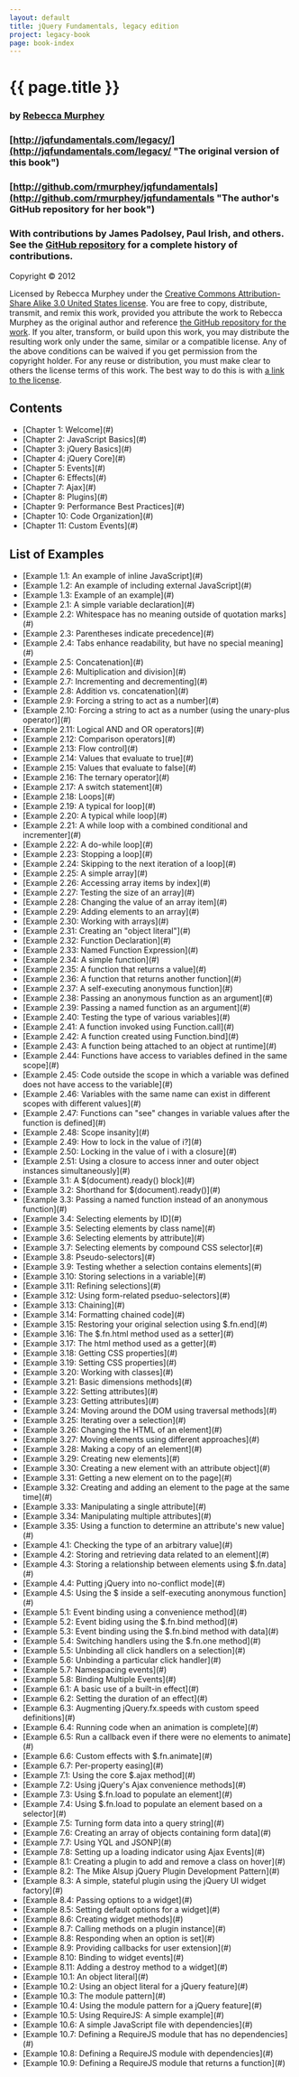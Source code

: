 ```yaml
---
layout: default
title: jQuery Fundamentals, legacy edition
project: legacy-book
page: book-index
---
```


# {{ page.title }}

### by [Rebecca Murphey](http://rmurphey.com/ "The author's website")

### [http://jqfundamentals.com/legacy/](http://jqfundamentals.com/legacy/ "The original version of this book")

### [http://github.com/rmurphey/jqfundamentals](http://github.com/rmurphey/jqfundamentals "The author's GitHub repository for her book")

### With contributions by James Padolsey, Paul Irish, and others. See the [GitHub repository](http://github.com/rmurphey/jqfundamentals) for a complete history of contributions.

Copyright © 2012

Licensed by Rebecca Murphey under the [Creative Commons Attribution-Share Alike 3.0 United States license](http://creativecommons.org/licenses/by-sa/3.0/us/). You are free to copy, distribute, transmit, and remix this work, provided you attribute the work to Rebecca Murphey as the original author and reference [the GitHub repository for the work](http://github.com/rmurphey/jqfundamentals). If you alter, transform, or build upon this work, you may distribute the resulting work only under the same, similar or a compatible license. Any of the above conditions can be waived if you get permission from the copyright holder. For any reuse or distribution, you must make clear to others the license terms of this work. The best way to do this is with [a link to the license](http://creativecommons.org/licenses/by-sa/3.0/us/).

## Contents

<ul id="contents-list">
  <li>[Chapter 1: Welcome](#)</li>
  <li>[Chapter 2: JavaScript Basics](#)</li>
  <li>[Chapter 3: jQuery Basics](#)</li>
  <li>[Chapter 4: jQuery Core](#)</li>
  <li>[Chapter 5: Events](#)</li>
  <li>[Chapter 6: Effects](#)</li>
  <li>[Chapter 7: Ajax](#)</li>
  <li>[Chapter 8: Plugins](#)</li>
  <li>[Chapter 9: Performance Best Practices](#)</li>
  <li>[Chapter 10: Code Organization](#)</li>
  <li>[Chapter 11: Custom Events](#)</li>
</ul>

## List of Examples

<ul id="examples-list">
  <li>[Example 1.1: An example of inline JavaScript](#)</li>
  <li>[Example 1.2: An example of including external JavaScript](#)</li>
  <li>[Example 1.3: Example of an example](#)</li>
  <li>[Example 2.1: A simple variable declaration](#)</li>
  <li>[Example 2.2: Whitespace has no meaning outside of quotation marks](#)</li>
  <li>[Example 2.3: Parentheses indicate precedence](#)</li>
  <li>[Example 2.4: Tabs enhance readability, but have no special meaning](#)</li>
  <li>[Example 2.5: Concatenation](#)</li>
  <li>[Example 2.6: Multiplication and division](#)</li>
  <li>[Example 2.7: Incrementing and decrementing](#)</li>
  <li>[Example 2.8: Addition vs. concatenation](#)</li>
  <li>[Example 2.9: Forcing a string to act as a number](#)</li>
  <li>[Example 2.10: Forcing a string to act as a number (using the unary-plus operator)](#)</li>
  <li>[Example 2.11: Logical AND and OR operators](#)</li>
  <li>[Example 2.12: Comparison operators](#)</li>
  <li>[Example 2.13: Flow control](#)</li>
  <li>[Example 2.14: Values that evaluate to true](#)</li>
  <li>[Example 2.15: Values that evaluate to false](#)</li>
  <li>[Example 2.16: The ternary operator](#)</li>
  <li>[Example 2.17: A switch statement](#)</li>
  <li>[Example 2.18: Loops](#)</li>
  <li>[Example 2.19: A typical for loop](#)</li>
  <li>[Example 2.20: A typical while loop](#)</li>
  <li>[Example 2.21: A while loop with a combined conditional and incrementer](#)</li>
  <li>[Example 2.22: A do-while loop](#)</li>
  <li>[Example 2.23: Stopping a loop](#)</li>
  <li>[Example 2.24: Skipping to the next iteration of a loop](#)</li>
  <li>[Example 2.25: A simple array](#)</li>
  <li>[Example 2.26: Accessing array items by index](#)</li>
  <li>[Example 2.27: Testing the size of an array](#)</li>
  <li>[Example 2.28: Changing the value of an array item](#)</li>
  <li>[Example 2.29: Adding elements to an array](#)</li>
  <li>[Example 2.30: Working with arrays](#)</li>
  <li>[Example 2.31: Creating an "object literal"](#)</li>
  <li>[Example 2.32: Function Declaration](#)</li>
  <li>[Example 2.33: Named Function Expression](#)</li>
  <li>[Example 2.34: A simple function](#)</li>
  <li>[Example 2.35: A function that returns a value](#)</li>
  <li>[Example 2.36: A function that returns another function](#)</li>
  <li>[Example 2.37: A self-executing anonymous function](#)</li>
  <li>[Example 2.38: Passing an anonymous function as an argument](#)</li>
  <li>[Example 2.39: Passing a named function as an argument](#)</li>
  <li>[Example 2.40: Testing the type of various variables](#)</li>
  <li>[Example 2.41: A function invoked using Function.call](#)</li>
  <li>[Example 2.42: A function created using Function.bind](#)</li>
  <li>[Example 2.43: A function being attached to an object at runtime](#)</li>
  <li>[Example 2.44: Functions have access to variables defined in the same scope](#)</li>
  <li>[Example 2.45: Code outside the scope in which a variable was defined does not have access to the variable](#)</li>
  <li>[Example 2.46: Variables with the same name can exist in different scopes with different values](#)</li>
  <li>[Example 2.47: Functions can "see" changes in variable values after the function is defined](#)</li>
  <li>[Example 2.48: Scope insanity](#)</li>
  <li>[Example 2.49: How to lock in the value of i?](#)</li>
  <li>[Example 2.50: Locking in the value of i with a closure](#)</li>
  <li>[Example 2.51: Using a closure to access inner and outer object instances simultaneously](#)</li>
  <li>[Example 3.1: A $(document).ready() block](#)</li>
  <li>[Example 3.2: Shorthand for $(document).ready()](#)</li>
  <li>[Example 3.3: Passing a named function instead of an anonymous function](#)</li>
  <li>[Example 3.4: Selecting elements by ID](#)</li>
  <li>[Example 3.5: Selecting elements by class name](#)</li>
  <li>[Example 3.6: Selecting elements by attribute](#)</li>
  <li>[Example 3.7: Selecting elements by compound CSS selector](#)</li>
  <li>[Example 3.8: Pseudo-selectors](#)</li>
  <li>[Example 3.9: Testing whether a selection contains elements](#)</li>
  <li>[Example 3.10: Storing selections in a variable](#)</li>
  <li>[Example 3.11: Refining selections](#)</li>
  <li>[Example 3.12: Using form-related pseduo-selectors](#)</li>
  <li>[Example 3.13: Chaining](#)</li>
  <li>[Example 3.14: Formatting chained code](#)</li>
  <li>[Example 3.15: Restoring your original selection using $.fn.end](#)</li>
  <li>[Example 3.16: The $.fn.html method used as a setter](#)</li>
  <li>[Example 3.17: The html method used as a getter](#)</li>
  <li>[Example 3.18: Getting CSS properties](#)</li>
  <li>[Example 3.19: Setting CSS properties](#)</li>
  <li>[Example 3.20: Working with classes](#)</li>
  <li>[Example 3.21: Basic dimensions methods](#)</li>
  <li>[Example 3.22: Setting attributes](#)</li>
  <li>[Example 3.23: Getting attributes](#)</li>
  <li>[Example 3.24: Moving around the DOM using traversal methods](#)</li>
  <li>[Example 3.25: Iterating over a selection](#)</li>
  <li>[Example 3.26: Changing the HTML of an element](#)</li>
  <li>[Example 3.27: Moving elements using different approaches](#)</li>
  <li>[Example 3.28: Making a copy of an element](#)</li>
  <li>[Example 3.29: Creating new elements](#)</li>
  <li>[Example 3.30: Creating a new element with an attribute object](#)</li>
  <li>[Example 3.31: Getting a new element on to the page](#)</li>
  <li>[Example 3.32: Creating and adding an element to the page at the same time](#)</li>
  <li>[Example 3.33: Manipulating a single attribute](#)</li>
  <li>[Example 3.34: Manipulating multiple attributes](#)</li>
  <li>[Example 3.35: Using a function to determine an attribute's new value](#)</li>
  <li>[Example 4.1: Checking the type of an arbitrary value](#)</li>
  <li>[Example 4.2: Storing and retrieving data related to an element](#)</li>
  <li>[Example 4.3: Storing a relationship between elements using $.fn.data](#)</li>
  <li>[Example 4.4: Putting jQuery into no-conflict mode](#)</li>
  <li>[Example 4.5: Using the $ inside a self-executing anonymous function](#)</li>
  <li>[Example 5.1: Event binding using a convenience method](#)</li>
  <li>[Example 5.2: Event biding using the $.fn.bind method](#)</li>
  <li>[Example 5.3: Event binding using the $.fn.bind method with data](#)</li>
  <li>[Example 5.4: Switching handlers using the $.fn.one method](#)</li>
  <li>[Example 5.5: Unbinding all click handlers on a selection](#)</li>
  <li>[Example 5.6: Unbinding a particular click handler](#)</li>
  <li>[Example 5.7: Namespacing events](#)</li>
  <li>[Example 5.8: Binding Multiple Events](#)</li>
  <li>[Example 6.1: A basic use of a built-in effect](#)</li>
  <li>[Example 6.2: Setting the duration of an effect](#)</li>
  <li>[Example 6.3: Augmenting jQuery.fx.speeds with custom speed definitions](#)</li>
  <li>[Example 6.4: Running code when an animation is complete](#)</li>
  <li>[Example 6.5: Run a callback even if there were no elements to animate](#)</li>
  <li>[Example 6.6: Custom effects with $.fn.animate](#)</li>
  <li>[Example 6.7: Per-property easing](#)</li>
  <li>[Example 7.1: Using the core $.ajax method](#)</li>
  <li>[Example 7.2: Using jQuery's Ajax convenience methods](#)</li>
  <li>[Example 7.3: Using $.fn.load to populate an element](#)</li>
  <li>[Example 7.4: Using $.fn.load to populate an element based on a selector](#)</li>
  <li>[Example 7.5: Turning form data into a query string](#)</li>
  <li>[Example 7.6: Creating an array of objects containing form data](#)</li>
  <li>[Example 7.7: Using YQL and JSONP](#)</li>
  <li>[Example 7.8: Setting up a loading indicator using Ajax Events](#)</li>
  <li>[Example 8.1: Creating a plugin to add and remove a class on hover](#)</li>
  <li>[Example 8.2: The Mike Alsup jQuery Plugin Development Pattern](#)</li>
  <li>[Example 8.3: A simple, stateful plugin using the jQuery UI widget factory](#)</li>
  <li>[Example 8.4: Passing options to a widget](#)</li>
  <li>[Example 8.5: Setting default options for a widget](#)</li>
  <li>[Example 8.6: Creating widget methods](#)</li>
  <li>[Example 8.7: Calling methods on a plugin instance](#)</li>
  <li>[Example 8.8: Responding when an option is set](#)</li>
  <li>[Example 8.9: Providing callbacks for user extension](#)</li>
  <li>[Example 8.10: Binding to widget events](#)</li>
  <li>[Example 8.11: Adding a destroy method to a widget](#)</li>
  <li>[Example 10.1: An object literal](#)</li>
  <li>[Example 10.2: Using an object literal for a jQuery feature](#)</li>
  <li>[Example 10.3: The module pattern](#)</li>
  <li>[Example 10.4: Using the module pattern for a jQuery feature](#)</li>
  <li>[Example 10.5: Using RequireJS: A simple example](#)</li>
  <li>[Example 10.6: A simple JavaScript file with dependencies](#)</li>
  <li>[Example 10.7: Defining a RequireJS module that has no dependencies](#)</li>
  <li>[Example 10.8: Defining a RequireJS module with dependencies](#)</li>
  <li>[Example 10.9: Defining a RequireJS module that returns a function](#)</li>
</ul>
